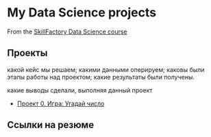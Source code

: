 # My Data Science projects

From the [SkillFactory Data Science course]()

## Проекты
какой кейс мы решаем;
какими данными оперируем;
каковы были этапы работы над проектом;
какие результаты были получены.

 какие выводы сделали, выполняя данный проект

* [Проект 0. Игра: Угадай число](https://github.com/dohsi/dohsi_ds/project_0)


## Ссылки на резюме
